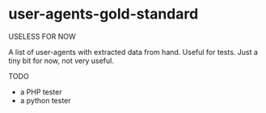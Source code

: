 # user-agents-gold-standard

USELESS FOR NOW

A list of user-agents with extracted data from hand. Useful for tests. Just a tiny bit for now,
not very useful.

TODO

- a PHP tester
- a python tester